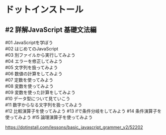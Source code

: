 # ドットインストール<br>
## #2 詳解JavaScript 基礎文法編<br>

#01 JavaScriptを学ぼう<br>
#02 はじめてのJavaScript<br>
#03 別ファイルから実行してみよう<br>
#04 エラーを修正してみよう<br>
#05 文字列を扱ってみよう<br>
#06 数値の計算をしてみよう<br>
#07 定数を使ってみよう<br>
#08 変数を使ってみよう<br>
#09 変数を使った計算をしてみよう<br>
#10 データ型について見ていこう<br>
#11 数字からなる文字列を扱ってみよう<br>
#12 比較演算子を使ってみよう
#13 ifで条件分岐をしてみよう
#14 条件演算子を使ってみよう
#15 論理演算子を使ってみよう

https://dotinstall.com/lessons/basic_javascript_grammer_v2/52202

